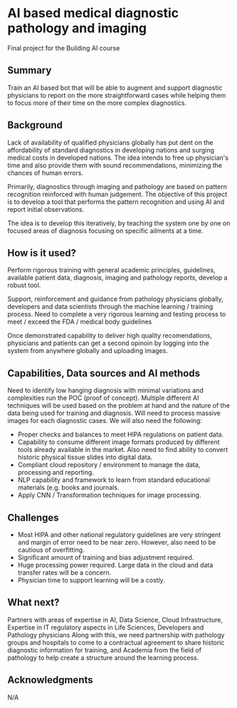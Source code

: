 # AI based medical diagnostic pathology and imaging

Final project for the Building AI course

## Summary

Train an AI based bot that will be able to augment and support diagnostic physicians to report on the more straightforward cases while helping them to focus more of their time on the more complex diagnostics.

## Background

Lack of availability of qualified physicians globally has put dent on the affordability of standard diagnostics in developing nations and surging medical costs in developed nations. The idea intends to free up physician's time and also provide them with sound recommendations, minimizing the chances of human errors. 

Primarily, diagnostics through imaging and pathology are based on pattern recognition reinforced with human judgement. The objective of this project is to develop a tool that performs the pattern recognition and using AI and report initial observations. 

The idea is to develop this iteratively, by teaching the system one by one on focused areas of diagnosis focusing on specific ailments at a time. 


## How is it used?

Perform rigorous training with general academic principles, guidelines, available patient data, diagnosis, imaging and pathology reports, develop a robust tool.

Support, reinforcement and guidance from pathology physicians globally, developers and data scientists through the machine learning / training process. Need to complete a very rigorous learning and testing process to meet / exceed the FDA / medical body guidelines

Once demonstrated capability to deliver high quality recomendations, physicians and patients can get a second opinoin by logging into the system from anywhere globally and uploading images. 

## Capabilities, Data sources and AI methods

Need to identify low hanging diagnosis with minimal variations and complexities run the POC (proof of concept). Multiple different AI techniques will be used based on the problem at hand and the nature of the data being used for training and diagnosis. Will need to process massive images for each diagnostic cases. We will also need the following: 

  * Proper checks and balances to meet HIPA regulations on patient data.
  * Capability to consume different image formats produced by different tools already available  in the market. Also need to find ability to convert historic physical tissue slides into digital data.
  * Compliant cloud repository / environment to manage the data, processing and reporting. 
  * NLP capability and framework to learn from standard educational materials (e.g. books and journals.
  * Apply CNN / Transformation techniques for image processing.
  

## Challenges
 
  * Most HIPA and other national regulatory guidelines are very stringent and margin of error need to be near zero. However, also need to be cautious of overfitting. 
  * Significant amount of training and bias adjustment required. 
  * Huge processing power required. Large data in the cloud and data transfer rates will be a concern.
  * Physician time to support learning will be a costly.

## What next?

Partners with areas of expertise in AI, Data Science, Cloud Infrastructure, Expertise in IT regulatory aspects in Life Sciences, Developers and Pathology physicians Along with this, we need partnership with pathology groups and hospitals to come to a contractual agreement to share historic diagnostic information for training, and Academia from the field of pathology to help create a structure around the learning process.


## Acknowledgments

N/A
